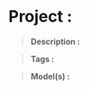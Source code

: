 # Project : 

> <strong>Description :</strong> 

> <strong>Tags :</strong>

> <strong>Model(s) :</strong>